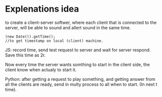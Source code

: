 # Explenations idea

to create a client-server softwer, where each client that is connected
to the server, will be able to sound and allert sound in the same time.

```JS
(new Date()).getTime();
//to get timestamp on local (client) machine.
```

JS: record time, send test request to server and wait for server
respond. Save this time as 2r. 

Now every time the server wants somthing to
start in the client side, the client know when actualy to start it.

Python: after getting a request to play something, and getting 
answer from all the clients are ready, send in multy process to all when to start.
(In next t time).